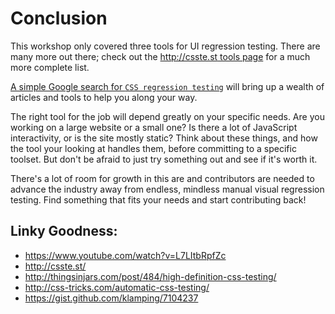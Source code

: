 # Conclusion

This workshop only covered three tools for UI regression testing. There are many more out there; check out the [http://csste.st tools page](http://csste.st/tools/) for a much more complete list.

[A simple Google search for `CSS regression testing`](http://lmgtfy.com/?q=css+regression+testing) will bring up a wealth of articles and tools to help you along your way.

The right tool for the job will depend greatly on your specific needs. Are you working on a large website or a small one? Is there a lot of JavaScript interactivity, or is the site mostly static? Think about these things, and how the tool your looking at handles them, before committing to a specific toolset. But don't be afraid to just try something out and see if it's worth it.

There's a lot of room for growth in this are and contributors are needed to advance the industry away from endless, mindless manual visual regression testing. Find something that fits your needs and start contributing back!

## Linky Goodness:

- https://www.youtube.com/watch?v=L7LItbRpfZc
- http://csste.st/
- http://thingsinjars.com/post/484/high-definition-css-testing/
- http://css-tricks.com/automatic-css-testing/
- https://gist.github.com/klamping/7104237
